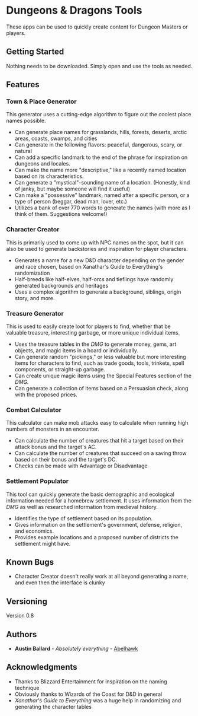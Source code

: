 # Dungeons & Dragons Tools

These apps can be used to quickly create content for Dungeon Masters or players.

## Getting Started

Nothing needs to be downloaded. Simply open and use the tools as needed.

## Features

### Town & Place Generator
This generator uses a cutting-edge algorithm to figure out the coolest place names possible.
* Can generate place names for grasslands, hills, forests, deserts, arctic areas, coasts, swamps, and cities
* Can generate in the following flavors: peaceful, dangerous, scary, or natural
* Can add a specific landmark to the end of the phrase for inspiration on dungeons and locales.
* Can make the name more "descriptive," like a recently named location based on its characteristics.
* Can generate a "mystical"-sounding name of a location. (Honestly, kind of janky, but maybe someone will find it useful)
* Can make a "possessive" landmark, named after a specific person, or a type of person (beggar, dead man, lover, etc.)
* Utilizes a bank of over 770 words to generate the names (with more as I think of them. Suggestions welcome!)

### Character Creator
This is primarily used to come up with NPC names on the spot, but it can also be used to generate backstories and inspiration for player characters.
* Generates a name for a new D&D character depending on the gender and race chosen, based on Xanathar's Guide to Everything's randomization
* Half-breeds like half-elves, half-orcs and tieflings have randomly generated backgrounds and heritages
* Uses a complex algorithm to generate a background, siblings, origin story, and more.

### Treasure Generator
This is used to easily create loot for players to find, whether that be valuable treasure, interesting garbage, or more unique individual items.
* Uses the treasure tables in the *DMG* to generate money, gems, art objects, and magic items in a hoard or individually.
* Can generate random "pickings," or less valuable but more interesting items for characters to find, such as trade goods, tools, trinkets, spell components, or straight-up garbage.
* Can create unique magic items using the Special Features section of the *DMG.*
* Can generate a collection of items based on a Persuasion check, along with the proposed prices.

### Combat Calculator
This calculator can make mob attacks easy to calculate when running high numbers of monsters in an encounter.
* Can calculate the number of creatures that hit a target based on their attack bonus and the target's AC.
* Can calculate the number of creatures that succeed on a saving throw based on their bonus and the target's DC.
* Checks can be made with Advantage or Disadvantage

### Settlement Populator
This tool can quickly generate the basic demographic and ecological information needed for a homebrew settlement. It uses information from the *DMG* as well as researched information from medieval history.
* Identifies the type of settlement based on its population.
* Gives information on the settlement's government, defense, religion, and economics.
* Provides example locations and a proposed number of districts the settlement might have.

## Known Bugs
* Character Creator doesn't really work at all beyond generating a name, and even then the interface is clunky

## Versioning

Version 0.8

## Authors

* **Austin Ballard** - *Absolutely everything* - [Abelhawk](https://github.com/Abelhawk)

## Acknowledgments

* Thanks to Blizzard Entertainment for inspiration on the naming technique
* Obviously thanks to Wizards of the Coast for D&D in general
* *Xanathar's Guide to Everything* was a huge help in randomizing and generating the character tables